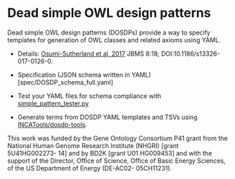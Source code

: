 # Dead simple OWL design patterns

Dead simple OWL design patterns (DOSDPs) provide a way to specify templates for generation of OWL classes and related axioms using YAML.

* Details: [Osumi-Sutherland et al, 2017](https://jbiomedsem.biomedcentral.com/articles/10.1186/s13326-017-0126-0) JBMS 8:18; DOI:10.1186/s13326-017-0126-0. 

* Specification (JSON schema written in YAML)[spec/DOSDP_schema_full.yaml]  

* Test your YAML files for schema compliance with [simple_pattern_tester.py](/src/simple_pattern_tester.py)

* Generate terms from DOSDP YAML templates and TSVs using [INCATools/dosdp-tools](https://github.com/INCATools/dosdp-tools).


This work was funded by the Gene Ontology Consortium P41 grant from the National Human Genome Research Institute (NHGRI) [grant 5U41HG002273- 14] and by BD2K [grant U01 HG009453] and with the support of the Director, Office of Science, Office of Basic Energy Sciences, of the US Department of Energy (DE-AC02- 05CH11231).
